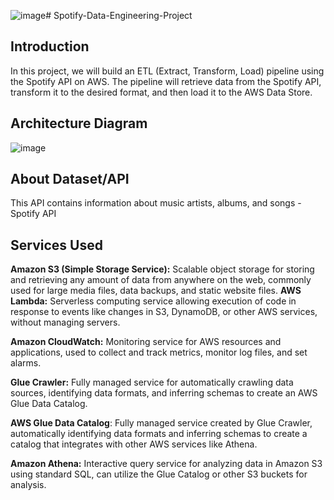 ![image](https://github.com/kvempati95/Spotify-Data-Engineering-Project/assets/143650052/f66b5102-ddc4-4a3a-9d40-eeba9fe2900f)# Spotify-Data-Engineering-Project

## Introduction
In this project, we will build an ETL (Extract, Transform, Load) pipeline using the Spotify API on AWS. The pipeline will retrieve data from the Spotify API, transform it to the desired format, and then load it to the AWS Data Store.

## Architecture Diagram
![image](https://github.com/kvempati95/Spotify-Data-Engineering-Project/assets/143650052/2035babd-faef-4cf2-86ee-8dfb706007cb)

## About Dataset/API
This API contains information about music artists, albums, and songs - Spotify API

## Services Used
**Amazon S3 (Simple Storage Service):** Scalable object storage for storing and retrieving any amount of data from anywhere on the web, commonly used for large media files, data backups, and static website files.
**AWS Lambda:** Serverless computing service allowing execution of code in response to events like changes in S3, DynamoDB, or other AWS services, without managing servers.

**Amazon CloudWatch:** Monitoring service for AWS resources and applications, used to collect and track metrics, monitor log files, and set alarms.

**Glue Crawler:** Fully managed service for automatically crawling data sources, identifying data formats, and inferring schemas to create an AWS Glue Data Catalog.

**AWS Glue Data Catalog**: Fully managed service created by Glue Crawler, automatically identifying data formats and inferring schemas to create a catalog that integrates with other AWS services like Athena.

**Amazon Athena:** Interactive query service for analyzing data in Amazon S3 using standard SQL, can utilize the Glue Catalog or other S3 buckets for analysis.
